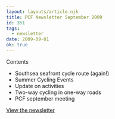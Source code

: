 ```yaml
---
layout: layouts/article.njk
title: PCF Newsletter September 2009
id: 351
tags:
  - newsletter
date: 2009-09-01
ok: true
---
```


Contents

*   Southsea seafront cycle route (again!)
*   Summer Cycling Events
*   Update on activities 
*   Two-way cycling in one-way roads
*   PCF september meeting

[View the newsletter](2009-09-newsletter.pdf)
